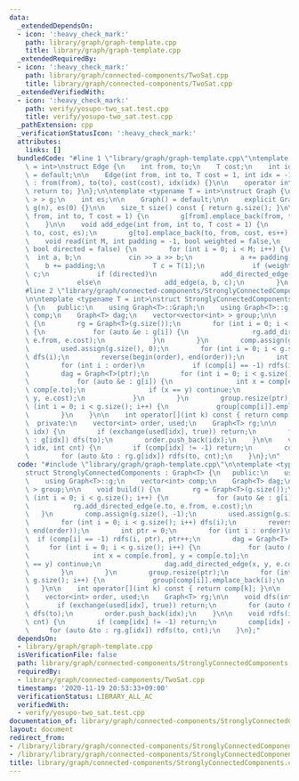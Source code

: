 ```yaml
---
data:
  _extendedDependsOn:
  - icon: ':heavy_check_mark:'
    path: library/graph/graph-template.cpp
    title: library/graph/graph-template.cpp
  _extendedRequiredBy:
  - icon: ':heavy_check_mark:'
    path: library/graph/connected-components/TwoSat.cpp
    title: library/graph/connected-components/TwoSat.cpp
  _extendedVerifiedWith:
  - icon: ':heavy_check_mark:'
    path: verify/yosupo-two_sat.test.cpp
    title: verify/yosupo-two_sat.test.cpp
  _pathExtension: cpp
  _verificationStatusIcon: ':heavy_check_mark:'
  attributes:
    links: []
  bundledCode: "#line 1 \"library/graph/graph-template.cpp\"\ntemplate <typename T\
    \ = int>\nstruct Edge {\n    int from, to;\n    T cost;\n    int idx;\n\n    Edge()\
    \ = default;\n\n    Edge(int from, int to, T cost = 1, int idx = -1)\n       \
    \ : from(from), to(to), cost(cost), idx(idx) {}\n\n    operator int() const {\
    \ return to; }\n};\n\ntemplate <typename T = int>\nstruct Graph {\n    vector<vector<Edge<T>\
    \ > > g;\n    int es;\n\n    Graph() = default;\n\n    explicit Graph(int n) :\
    \ g(n), es(0) {}\n\n    size_t size() const { return g.size(); }\n\n    void add_directed_edge(int\
    \ from, int to, T cost = 1) {\n        g[from].emplace_back(from, to, cost, es++);\n\
    \    }\n\n    void add_edge(int from, int to, T cost = 1) {\n        g[from].emplace_back(from,\
    \ to, cost, es);\n        g[to].emplace_back(to, from, cost, es++);\n    }\n\n\
    \    void read(int M, int padding = -1, bool weighted = false,\n             \
    \ bool directed = false) {\n        for (int i = 0; i < M; i++) {\n          \
    \  int a, b;\n            cin >> a >> b;\n            a += padding;\n        \
    \    b += padding;\n            T c = T(1);\n            if (weighted) cin >>\
    \ c;\n            if (directed)\n                add_directed_edge(a, b, c);\n\
    \            else\n                add_edge(a, b, c);\n        }\n    }\n};\n\
    #line 2 \"library/graph/connected-components/StronglyConnectedComponents.cpp\"\
    \n\ntemplate <typename T = int>\nstruct StronglyConnectedComponents : Graph<T>\
    \ {\n   public:\n    using Graph<T>::Graph;\n    using Graph<T>::g;\n    vector<int>\
    \ comp;\n    Graph<T> dag;\n    vector<vector<int> > group;\n\n    void build()\
    \ {\n        rg = Graph<T>(g.size());\n        for (int i = 0; i < g.size(); i++)\
    \ {\n            for (auto &e : g[i]) {\n                rg.add_directed_edge(e.to,\
    \ e.from, e.cost);\n            }\n        }\n        comp.assign(g.size(), -1);\n\
    \        used.assign(g.size(), 0);\n        for (int i = 0; i < g.size(); i++)\
    \ dfs(i);\n        reverse(begin(order), end(order));\n        int ptr = 0;\n\
    \        for (int i : order)\n            if (comp[i] == -1) rdfs(i, ptr), ptr++;\n\
    \        dag = Graph<T>(ptr);\n        for (int i = 0; i < g.size(); i++) {\n\
    \            for (auto &e : g[i]) {\n                int x = comp[e.from], y =\
    \ comp[e.to];\n                if (x == y) continue;\n                dag.add_directed_edge(x,\
    \ y, e.cost);\n            }\n        }\n        group.resize(ptr);\n        for\
    \ (int i = 0; i < g.size(); i++) {\n            group[comp[i]].emplace_back(i);\n\
    \        }\n    }\n\n    int operator[](int k) const { return comp[k]; }\n\n \
    \  private:\n    vector<int> order, used;\n    Graph<T> rg;\n\n    void dfs(int\
    \ idx) {\n        if (exchange(used[idx], true)) return;\n        for (auto &to\
    \ : g[idx]) dfs(to);\n        order.push_back(idx);\n    }\n\n    void rdfs(int\
    \ idx, int cnt) {\n        if (comp[idx] != -1) return;\n        comp[idx] = cnt;\n\
    \        for (auto &to : rg.g[idx]) rdfs(to, cnt);\n    }\n};\n"
  code: "#include \"library/graph/graph-template.cpp\"\n\ntemplate <typename T = int>\n\
    struct StronglyConnectedComponents : Graph<T> {\n   public:\n    using Graph<T>::Graph;\n\
    \    using Graph<T>::g;\n    vector<int> comp;\n    Graph<T> dag;\n    vector<vector<int>\
    \ > group;\n\n    void build() {\n        rg = Graph<T>(g.size());\n        for\
    \ (int i = 0; i < g.size(); i++) {\n            for (auto &e : g[i]) {\n     \
    \           rg.add_directed_edge(e.to, e.from, e.cost);\n            }\n     \
    \   }\n        comp.assign(g.size(), -1);\n        used.assign(g.size(), 0);\n\
    \        for (int i = 0; i < g.size(); i++) dfs(i);\n        reverse(begin(order),\
    \ end(order));\n        int ptr = 0;\n        for (int i : order)\n          \
    \  if (comp[i] == -1) rdfs(i, ptr), ptr++;\n        dag = Graph<T>(ptr);\n   \
    \     for (int i = 0; i < g.size(); i++) {\n            for (auto &e : g[i]) {\n\
    \                int x = comp[e.from], y = comp[e.to];\n                if (x\
    \ == y) continue;\n                dag.add_directed_edge(x, y, e.cost);\n    \
    \        }\n        }\n        group.resize(ptr);\n        for (int i = 0; i <\
    \ g.size(); i++) {\n            group[comp[i]].emplace_back(i);\n        }\n \
    \   }\n\n    int operator[](int k) const { return comp[k]; }\n\n   private:\n\
    \    vector<int> order, used;\n    Graph<T> rg;\n\n    void dfs(int idx) {\n \
    \       if (exchange(used[idx], true)) return;\n        for (auto &to : g[idx])\
    \ dfs(to);\n        order.push_back(idx);\n    }\n\n    void rdfs(int idx, int\
    \ cnt) {\n        if (comp[idx] != -1) return;\n        comp[idx] = cnt;\n   \
    \     for (auto &to : rg.g[idx]) rdfs(to, cnt);\n    }\n};"
  dependsOn:
  - library/graph/graph-template.cpp
  isVerificationFile: false
  path: library/graph/connected-components/StronglyConnectedComponents.cpp
  requiredBy:
  - library/graph/connected-components/TwoSat.cpp
  timestamp: '2020-11-19 20:53:33+09:00'
  verificationStatus: LIBRARY_ALL_AC
  verifiedWith:
  - verify/yosupo-two_sat.test.cpp
documentation_of: library/graph/connected-components/StronglyConnectedComponents.cpp
layout: document
redirect_from:
- /library/library/graph/connected-components/StronglyConnectedComponents.cpp
- /library/library/graph/connected-components/StronglyConnectedComponents.cpp.html
title: library/graph/connected-components/StronglyConnectedComponents.cpp
---
```

